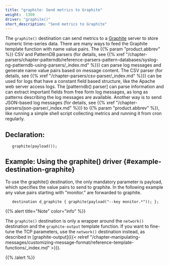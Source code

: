 ```yaml
---
title: "graphite: Send metrics to Graphite"
weight:  1300
driver: "graphite()"
short_description: "Send metrics to Graphite"
---
```

<!-- DISCLAIMER: This file is based on the syslog-ng Open Source Edition documentation https://github.com/balabit/syslog-ng-ose-guides/commit/2f4a52ee61d1ea9ad27cb4f3168b95408fddfdf2 and is used under the terms of The syslog-ng Open Source Edition Documentation License. The file has been modified by Axoflow. -->

The `graphite()` destination can send metrics to a [Graphite](http://graphite.readthedocs.io/en/latest/index.html) server to store numeric time-series data. There are many ways to feed the Graphite template function with name value pairs. The {{% param "product.abbrev" %}} CSV and PatternDB parsers (for details, see {{% xref "/chapter-parsers/chapter-patterndb/reference-parsers-pattern-databases/syslog-ng-patterndb-using-parsers/_index.md" %}}) can parse log messages and generate name value pairs based on message content. The CSV parser (for details, see {{% xref "/chapter-parsers/csv-parser/_index.md" %}}) can be used for logs that have a constant field based structure, like the Apache web server access logs. The [patterndb() parser] can parse information and can extract important fields from free form log messages, as long as patterns describing the log messages are available. Another way is to send JSON-based log messages (for details, see {{% xref "/chapter-parsers/json-parser/_index.md" %}}) to {{% param "product.abbrev" %}}, like running a simple shell script collecting metrics and running it from cron regularly.

## Declaration:

```shell
   graphite(payload());
```



## Example: Using the graphite() driver {#example-destination-graphite}

To use the <span>graphite()</span> destination, the only mandatory parameter is payload, which specifies the value pairs to send to <span>graphite</span>. In the following example any value pairs starting with <span>"monitor."</span> are forwarded to <span>graphite</span>.

```shell
   destination d_graphite { graphite(payload("--key monitor.*")); };
```


{{% alert title="Note" color="info" %}}

The `graphite()` destination is only a wrapper around the `network()` destination and the `graphite-output` template function. If you want to fine-tune the TCP parameters, use the `network()` destination instead, as described in [graphite-output]({{< relref "/chapter-manipulating-messages/customizing-message-format/reference-template-functions/_index.md" >}}).

{{% /alert %}}
